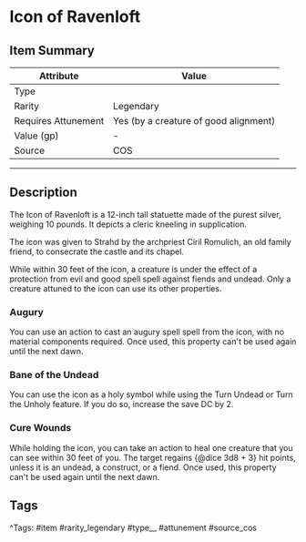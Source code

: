 # Icon of Ravenloft

## Item Summary

| Attribute            | Value                        |
|----------------------|------------------------------|
| Type                 |   |
| Rarity               | Legendary             |
| Requires Attunement  | Yes (by a creature of good alignment)                |
| Value (gp)           | -    |
| Source               | COS |

---

## Description

The Icon of Ravenloft is a 12-inch tall statuette made of the purest silver, weighing 10 pounds. It depicts a cleric kneeling in supplication.

The icon was given to Strahd by the archpriest Ciril Romulich, an old family friend, to consecrate the castle and its chapel.

While within 30 feet of the icon, a creature is under the effect of a protection from evil and good spell spell against fiends and undead. Only a creature attuned to the icon can use its other properties.

### Augury

You can use an action to cast an augury spell spell from the icon, with no material components required. Once used, this property can't be used again until the next dawn.

### Bane of the Undead

You can use the icon as a holy symbol while using the Turn Undead or Turn the Unholy feature. If you do so, increase the save DC by 2.

### Cure Wounds

While holding the icon, you can take an action to heal one creature that you can see within 30 feet of you. The target regains {@dice 3d8 + 3} hit points, unless it is an undead, a construct, or a fiend. Once used, this property can't be used again until the next dawn.

## Tags

^Tags: #item #rarity_legendary #type__ #attunement #source_cos